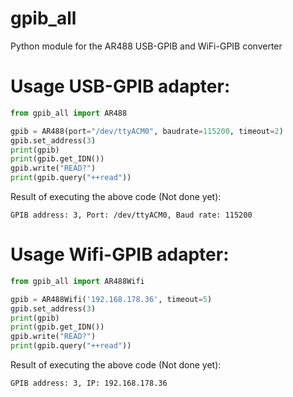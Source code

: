 # gpib_all
Python module for the AR488 USB-GPIB and WiFi-GPIB converter

# Usage USB-GPIB adapter:
```python
from gpib_all import AR488

gpib = AR488(port="/dev/ttyACM0", baudrate=115200, timeout=2)
gpib.set_address(3)
print(gpib)
print(gpib.get_IDN())
gpib.write("READ?")
print(gpib.query("++read"))
```
Result of executing the above code (Not done yet):
```
GPIB address: 3, Port: /dev/ttyACM0, Baud rate: 115200
```

# Usage Wifi-GPIB adapter:
```python
from gpib_all import AR488Wifi

gpib = AR488Wifi('192.168.178.36', timeout=5)
gpib.set_address(3)
print(gpib)
print(gpib.get_IDN())
gpib.write("READ?")
print(gpib.query("++read"))
```
Result of executing the above code (Not done yet):
```
GPIB address: 3, IP: 192.168.178.36
```

